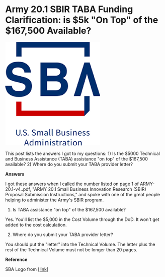 # Army 20.1 SBIR TABA Funding Clarification: is $5k "On Top" of the $167,500 Available?

![small_buisness_administration_logo](small_buisness_administration_logo.png)

This post lists the answers I got to my questions: 1) Is the $5000 Technical and Business Assistance (TABA) assistance "on top" of the $167,500 available? 2) Where do you submit your TABA provider letter?

**Answers**

I got these answers when I called the number listed on page 1 of ARMY-20.1-v4..pdf, "ARMY 20.1 Small Business Innovation Research (SBIR) Proposal Submission Instructions," and spoke with one of the great people helping to administer the Army's SBIR program.

1) Is TABA assistance "on top" of the $167,500 available?

Yes. You'll list the $5,000 in the Cost Volume through the DoD. It won't get added to the cost calculation.

2) Where do you submit your TABA provider letter?

You should put the "letter" into the Technical Volume. The letter plus the rest of the Technical Volume must not be longer than 20 pages.

**Reference**

SBA Logo from [[link](http://www.sba.gov/brand/visual-identity/logo/)\]